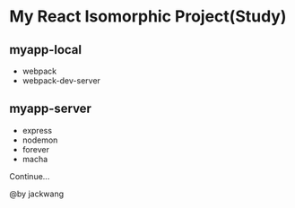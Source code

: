 # My React Isomorphic Project(Study)

## myapp-local

* webpack
* webpack-dev-server

## myapp-server

* express
* nodemon
* forever
* macha

Continue...

@by jackwang